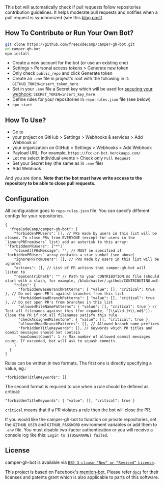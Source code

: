 This bot will automatically check if pull requests follow repositories contribution guidelines. It helps moderate pull requests and notifies when a pull request is synchronized (see this [blog post](https://github.com/blog/964-all-of-the-hooks)).

## How To Contribute or Run Your Own Bot?

```bash
git clone https://github.com/freeCodeCamp/camper-gh-bot.git
cd camper-gh-bot
npm install
```

-  Create a new account for the bot (or use an existing one)
-  Settings > Personal access tokens > Generate new token
-  Only check `public_repo` and click Generate token
-  Create an `.env` file in project's root with the following in it:
`GITHUB_TOKEN=insert_token_here`
-  Set in your `.env` file a Secret key which will be used for [securing your webhook](https://developer.github.com/webhooks/securing/):
`SECRET_TOKEN=insert_key_here`
- Define rules for your repositories in `repo-rules.json` file (see below)
-  `npm start`

## How To Use?

- Go to
 - your project on GitHub > Settings > Webhooks & services > Add Webhook or
 - your organization on GitHub > Settings > Webhooks > Add Webhook
- Payload URL: For example, `https://fcc-pr-bot.herokuapp.com/`
- Let me select individual events > Check only `Pull Request`
- Set your Secret key (the same as in `.env` file)
- Add Webhook

And you are done. **Note that the bot must have write access to the repository to be able to close pull requests.**

## Configuration

All configuration goes to `repo-rules.json` file. You can specify different configs for your repositories.

```jsonc
{
  "freeCodeCamp/camper-gh-bot": {
    "forbiddenPRUsers": [], // PRs made by users in this list will be closed. To close PRs from EVERYONE (except for users in the `ignorePRFromUsers` list) add an asterisk to this array: `"forbiddenPRUsers": ["*"]`
    "closeAllPRsMessage": "", // MUST be specified if `forbiddenPRUsers` array contains a star sumbol (see above)
    "ignorePRFromUsers": [], // PRs made by users in this list will be ignored
    "actions": [], // List of PR actions that camper-gh-bot will listen to
    "repoContribPath": "" // Path to your CONTRIBUTION.md file (should start with a slash, for example, /blob/master/.github/CONTRIBUTING.md)
    "rules": {
      "forbiddenBaseBranchPatterns": { "value": [], "critical": true }, // Do not open PR's against branches from this list
      "forbiddenHeadBranchPatterns": { "value": [], "critical": true }, // Do not open PR's from branches in this list
      "allowedFileNamePatterns": { "value": [], "critical": true } // Test all filenames against this (for expamle, "[\\w\\d-]+\\.md$"]). Close the PR if not all filenames satisfy this rule
      "checkAssignedMilestone": { "value": [], "critical": true },
      "allowedHeadBranchPatterns": [], // Allowed branch name prefixes
      "forbiddenTitleKeywords": [], // Keywords which PR titles and commit messages should not contain
      "maxCommitCount": 1 // Max number of allowed commit messages count. If exceeded, bot will ask to squash commits.
    }
  }
}
```

Rules can be written in two formats. The first one is directly specifying a value, eg.:
```
"forbiddenTitleKeywords": []
```

The second format is required to use when a rule should be defined as critical:
```
"forbiddenTitleKeywords": { "value": [], "critical": true }
```

`critical` means that if a PR violates a rule then the bot will close the PR.

If you would like the camper-gh-bot to function on private repositories, set the `GITHUB_USER` and `GITHUB_PASSWORD` environment variables or add them to `.env` file. You must disable two-factor authentication or you will receive a console log like this: `Login to ${USERNAME} failed`.

## License

camper-gh-bot is available via [`BSD 3-clause “New” or “Revised” License`](./LICENSE.md).

This project is based on Facebook's [mention-bot](https://github.com/facebook/mention-bot). Please refer [`docs`](./docs/) for their licenses and patents grant which is also applicable to parts of this software.
